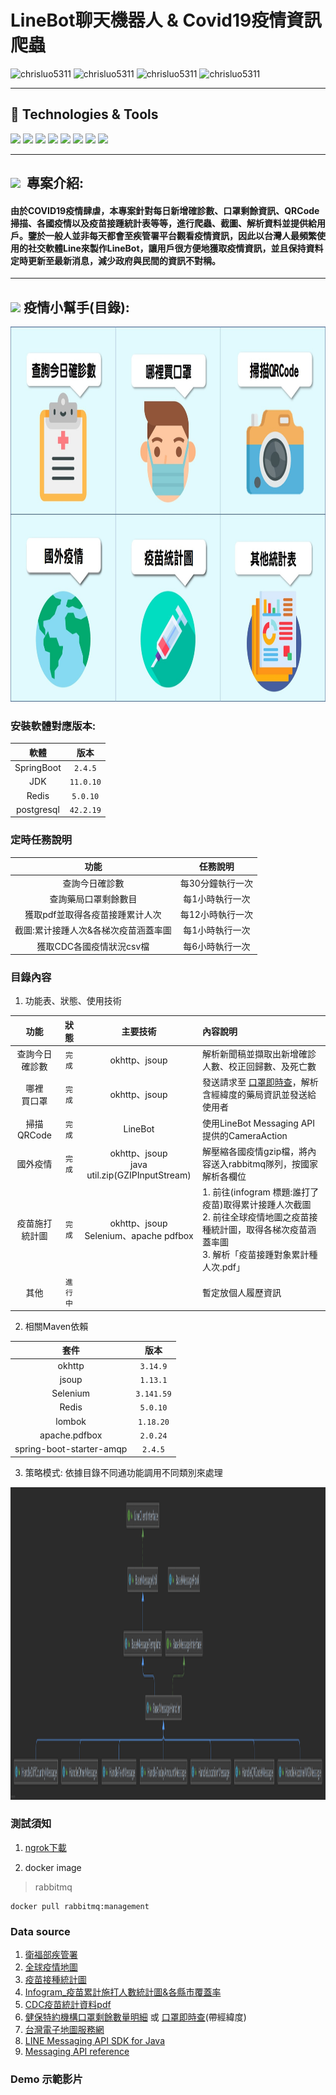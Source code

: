 # LineBot聊天機器人 & Covid19疫情資訊爬蟲

<div>
 <img src="https://komarev.com/ghpvc/?username=chrisluo5311&label=Profile%20views&color=red&style=flat" alt="chrisluo5311" />
 <img src="https://img.shields.io/github/v/tag/chrisluo5311/LineBot" alt="chrisluo5311" />
 <img src="https://img.shields.io/github/languages/code-size/chrisluo5311/LineBot" alt="chrisluo5311" />
 <img src="https://img.shields.io/github/commit-activity/m/chrisluo5311/LineBot" alt="chrisluo5311" />
 </div> 
 
 ---
 
 <h2 > 🔧 Technologies & Tools </h2>
 <div >
 <img src="https://img.shields.io/badge/Java-ED8B00?style=for-the-badge&logo=java&logoColor=white" />
   <img src="https://img.shields.io/badge/Hibernate-59666C?style=for-the-badge&logo=Hibernate&logoColor=white" />
   <img src="https://img.shields.io/badge/Spring_Boot-F2F4F9?style=for-the-badge&logo=spring-boot" />
   <img src="https://img.shields.io/badge/Selenium-43B02A?style=for-the-badge&logo=Selenium&logoColor=white" />
   <img src="https://img.shields.io/badge/-linebot-brightgreen?style=for-the-badge&logo=line&logoColor=white" />
   <img src="https://img.shields.io/badge/PostgreSQL-316192?style=for-the-badge&logo=postgresql&logoColor=white" />
   <img src="https://img.shields.io/badge/rabbitmq-%23FF6600.svg?&style=for-the-badge&logo=rabbitmq&logoColor=white" />
  <img src="https://img.shields.io/badge/redis-%23DD0031.svg?&style=for-the-badge&logo=redis&logoColor=white" />
  </div>
 
 ---
 
 <h2 ><img src="https://img.icons8.com/office/30/000000/training.png"/> &nbsp專案介紹: </h2>
 
#### 由於COVID19疫情肆虐，本專案針對每日新增確診數、口罩剩餘資訊、QRCode掃描、各國疫情以及疫苗接踵統計表等等，進行爬蟲、截圖、解析資料並提供給用戶。鑒於一般人並非每天都會至疾管署平台觀看疫情資訊，因此以台灣人最頻繁使用的社交軟體Line來製作LineBot，讓用戶很方便地獲取疫情資訊，並且保持資料定時更新至最新消息，減少政府與民間的資訊不對稱。 
 
 ---
 
<h2 ><img src="https://img.icons8.com/offices/30/000000/content.png"/>&nbsp疫情小幫手(目錄):</h2>

<!-- ![目錄](https://github.com/chrisluo5311/LineBot/blob/master/src/main/resources/static/menufinal.jpg "line bot richmenu") -->
<img src="https://github.com/chrisluo5311/LineBot/blob/master/src/main/resources/static/menufinal.jpg" width="1000" height="600">


### 安裝軟體對應版本:
|  軟體  |  版本  |  
|:------:|:--------:|
|  SpringBoot  | `2.4.5`   | 
|  JDK  | `11.0.10`   | 
|  Redis  | `5.0.10`   | 
|  postgresql  | `42.2.19`  | 

### 定時任務說明

|  功能  |  任務說明  |
|:------:|:--------:|
|  查詢今日確診數   | 每30分鐘執行一次  |
|  查詢藥局口罩剩餘數目   | 每1小時執行一次  |
|  獲取pdf並取得各疫苗接踵累计人次   | 每12小時執行一次 |
|  截圖:累计接踵人次&各梯次疫苗涵蓋率圖  | 每1小時執行一次 |
|  獲取CDC各國疫情狀況csv檔  | 每6小時執行一次 |

### 目錄內容 
1. 功能表、狀態、使用技術 

|  功能  | 狀態 | 主要技術 | 內容說明 |
|:------:|:------------:|:------------:| :----------|
|  查詢今日<br>確診數  | `完成` | okhttp、jsoup | 解析新聞稿並擷取出新增確診人數、校正回歸數、及死亡數  |
|  哪裡<br>買口罩  | `完成` | okhttp、jsoup | 發送請求至 [口罩即時查](https://wenyo.github.io/maskmap/ "口罩即時查")，解析含經緯度的藥局資訊並發送給使用者  |
|  掃描QRCode  | `完成` | LineBot | 使用LineBot Messaging API提供的CameraAction  |
|  國外疫情  | `完成` | okhttp、jsoup<br>java util.zip(GZIPInputStream) |  解壓縮各國疫情gzip檔，將內容送入rabbitmq隊列，按國家解析各欄位  |
|  疫苗施打<br>統計圖  | `完成` | okhttp、jsoup<br>Selenium、apache pdfbox |  1. 前往(infogram 標題:誰打了疫苗)取得累计接踵人次截圖<br> 2. 前往全球疫情地圖之疫苗接種統計圖，取得各梯次疫苗涵蓋率圖<br> 3. 解析「疫苗接踵對象累計種人次.pdf」 |
|  其他  | `進行中` |  | 暫定放個人履歷資訊 |

2. 相關Maven依賴 

|  套件  |  版本  |
|:------:|:--------:|
|  okhttp  | `3.14.9` |
|  jsoup  | `1.13.1` |  
| Selenium | `3.141.59` |  
|  Redis  | `5.0.10` |  
|  lombok  | `1.18.20` |  
|  apache.pdfbox  | `2.0.24` |  
|  spring-boot-starter-amqp  | `2.4.5` |

3. 策略模式: 依據目錄不同通功能調用不同類別來處理
<img width="1000" height="500" src="https://github.com/chrisluo5311/LineBot/blob/master/src/main/resources/static/%E7%AD%96%E7%95%A5%E6%A8%A1%E5%BC%8FUML.png" /> 


### 測試須知
1. [ngrok下載](https://ngrok.com/download "ngrok")

2. docker image
> rabbitmq
```
docker pull rabbitmq:management
```

### Data source
1. [衛福部疾管署](https://www.cdc.gov.tw/ "link") 
2. [全球疫情地圖](https://covid-19.nchc.org.tw/dt_owl.php?dt_name=3 "全球疫情地圖")
3. [疫苗接種統計圖](https://covid-19.nchc.org.tw/dt_002-csse_covid_19_daily_reports_vaccine_city2.php "疫苗接種統計圖")
4. [Infogram_疫苗累計施打人數統計圖&各縣市覆蓋率](https://infogram.com/f25f5a66-bd5e-4272-b4b4-be1258a276a8 "疫苗統計圖")
5. [CDC疫苗統計資料pdf](https://www.cdc.gov.tw/Category/Page/9jFXNbCe-sFK9EImRRi2Og "疫苗統計pdf")
6. [健保特約機構口罩剩餘數量明細](https://data.gov.tw/dataset/116285 "口罩link") 或 [口罩即時查](https://wenyo.github.io/maskmap/ "口罩即時查")(帶經緯度)
7. [台灣電子地圖服務網](https://www.map.com.tw/ "台灣電子地圖服務網")
8. [LINE Messaging API SDK for Java](https://github.com/line/line-bot-sdk-java "LineBot API SDK")
9. [Messaging API reference](https://developers.line.biz/en/reference/messaging-api/ "LineBot API 文件")

### Demo 示範影片

